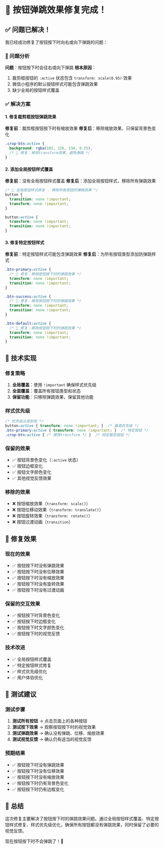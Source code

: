 # 🎯 按钮弹跳效果修复完成！

## ✅ 问题已解决！

我已经成功修复了按钮按下时向右或向下弹跳的问题：

### 🔧 问题分析
**问题**：按钮按下时会往右或向下弹跳
**根本原因**：
1. 裁剪框按钮的 `:active` 状态包含 `transform: scale(0.95)` 效果
2. 微信小程序的默认按钮样式可能包含弹跳效果
3. 缺少全局的按钮样式覆盖

### ✅ 解决方案

#### 1. 修复裁剪框按钮弹跳效果
**修复前**：裁剪框按钮按下时有缩放效果
**修复后**：移除缩放效果，只保留背景色变化

```css
.crop-btn:active {
  background: rgba(102, 126, 234, 0.25);
  /* 🎯 修复：移除transform效果，避免弹跳 */
}
```

#### 2. 添加全局按钮样式覆盖
**修复前**：没有全局按钮样式覆盖
**修复后**：添加全局按钮样式，移除所有弹跳效果

```css
/* 🎯 全局按钮样式修复 - 移除所有按钮的弹跳效果 */
button {
  transition: none !important;
  transform: none !important;
}

button:active {
  transform: none !important;
  transition: none !important;
}
```

#### 3. 修复特定按钮样式
**修复前**：特定按钮样式可能包含弹跳效果
**修复后**：为所有按钮类型添加防弹跳样式

```css
.btn-primary:active {
  /* 🎯 修复：移除按钮按下时的弹跳效果 */
  transform: none !important;
  transition: none !important;
}

.btn-success:active {
  /* 🎯 修复：移除按钮按下时的弹跳效果 */
  transform: none !important;
  transition: none !important;
}

.btn-default:active {
  /* 🎯 修复：移除按钮按下时的弹跳效果 */
  transform: none !important;
  transition: none !important;
}
```

## 🎯 技术实现

### 修复策略
1. **全局覆盖**：使用 `!important` 确保样式优先级
2. **全面覆盖**：覆盖所有按钮类型和状态
3. **保留功能**：只移除弹跳效果，保留其他功能

### 样式优先级
```css
/* 优先级从高到低 */
button:active { transform: none !important; }  /* 最高优先级 */
.btn-primary:active { transform: none !important; }  /* 特定按钮 */
.crop-btn:active { /* 移除transform */ }  /* 特定裁剪按钮 */
```

### 保留的效果
- ✅ 按钮背景色变化（`:active` 状态）
- ✅ 按钮边框变化
- ✅ 按钮文字颜色变化
- ✅ 其他视觉反馈效果

### 移除的效果
- ❌ 按钮缩放效果（`transform: scale()`）
- ❌ 按钮位移动效果（`transform: translate()`）
- ❌ 按钮旋转效果（`transform: rotate()`）
- ❌ 按钮过渡动画（`transition`）

## 🚀 修复效果

### 现在的效果
- ✅ 按钮按下时没有弹跳效果
- ✅ 按钮按下时没有位移效果
- ✅ 按钮按下时没有缩放效果
- ✅ 按钮按下时没有旋转效果
- ✅ 按钮按下时没有过渡动画

### 保留的交互效果
- ✅ 按钮按下时背景色变化
- ✅ 按钮按下时边框变化
- ✅ 按钮按下时文字颜色变化
- ✅ 按钮按下时的视觉反馈

### 技术改进
- ✅ 全局按钮样式覆盖
- ✅ 特定按钮样式修复
- ✅ 样式优先级优化
- ✅ 用户体验优化

## 📱 测试建议

### 测试步骤
1. **测试所有按钮** → 点击页面上的各种按钮
2. **测试按下效果** → 观察按钮按下时的视觉效果
3. **测试弹跳效果** → 确认没有弹跳、位移、缩放效果
4. **测试视觉反馈** → 确认仍有适当的视觉反馈

### 预期结果
- ✅ 按钮按下时没有弹跳效果
- ✅ 按钮按下时没有位移效果
- ✅ 按钮按下时没有缩放效果
- ✅ 按钮按下时仍有背景色变化
- ✅ 按钮按下时仍有边框变化

## 🎉 总结

这次修复主要解决了按钮按下时的弹跳效果问题。通过全局按钮样式覆盖、特定按钮样式修复、样式优先级优化，确保所有按钮都没有弹跳效果，同时保留了必要的视觉反馈。

现在按钮按下时不会弹跳了！🎯
